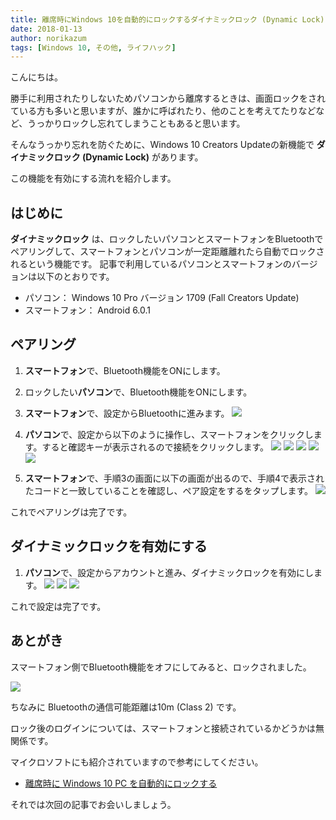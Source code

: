```yaml
---
title: 離席時にWindows 10を自動的にロックするダイナミックロック (Dynamic Lock) 機能を使う
date: 2018-01-13
author: norikazum
tags: [Windows 10, その他, ライフハック]
---
```


こんにちは。

勝手に利用されたりしないためパソコンから離席するときは、画面ロックをされている方も多いと思いますが、誰かに呼ばれたり、他のことを考えてたりなどなど、うっかりロックし忘れてしまうこともあると思います。

そんなうっかり忘れを防ぐために、Windows 10 Creators Updateの新機能で **ダイナミックロック (Dynamic Lock)** があります。

この機能を有効にする流れを紹介します。

## はじめに

**ダイナミックロック** は、ロックしたいパソコンとスマートフォンをBluetoothでペアリングして、スマートフォンとパソコンが一定距離離れたら自動でロックされるという機能です。
記事で利用しているパソコンとスマートフォンのバージョンは以下のとおりです。

- パソコン： Windows 10 Pro バージョン 1709 (Fall Creators Update)
- スマートフォン： Android 6.0.1

## ペアリング

1. **スマートフォン**で、Bluetooth機能をONにします。

1. ロックしたい**パソコン**で、Bluetooth機能をONにします。

1. **スマートフォン**で、設定からBluetoothに進みます。
![](images/windows-10-dynamiclock-1.png)

1. **パソコン**で、設定から以下のように操作し、スマートフォンをクリックします。すると確認キーが表示されるので接続をクリックします。
![](images/windows-10-dynamiclock-2.png)
![](images/windows-10-dynamiclock-3.png)
![](images/windows-10-dynamiclock-4.png)
![](images/windows-10-dynamiclock-5.png)
![](images/windows-10-dynamiclock-6.png)

1. **スマートフォン**で、手順3の画面に以下の画面が出るので、手順4で表示されたコードと一致していることを確認し、ペア設定をするをタップします。
![](images/windows-10-dynamiclock-7.png)

これでペアリングは完了です。

## ダイナミックロックを有効にする
1. **パソコン**で、設定からアカウントと進み、ダイナミックロックを有効にします。
![](images/windows-10-dynamiclock-8.png)
![](images/windows-10-dynamiclock-9.png)
![](images/windows-10-dynamiclock-10.png)

これで設定は完了です。

## あとがき

スマートフォン側でBluetooth機能をオフにしてみると、ロックされました。

![](images/windows-10-dynamiclock-11.jpg)

ちなみに Bluetoothの通信可能距離は10m (Class 2) です。

ロック後のログインについては、スマートフォンと接続されているかどうかは無関係です。

マイクロソフトにも紹介されていますので参考にしてください。

- [離席時に Windows 10 PC を自動的にロックする](https://support.microsoft.com/ja-jp/help/4028111/windows-lock-your-windows-10-pc-automatically-when-you-step-away-from)

それでは次回の記事でお会いしましょう。
